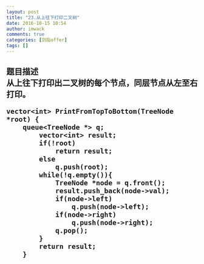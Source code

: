 ```yaml
---
layout: post
title: "23.从上往下打印二叉树"
date: 2016-10-15 10:54
author: imwack
comments: true
categories: [剑指offer]
tags: []
---
```

<h2 class="subject-item-title">题目描述


<div class="subject-question">从上往下打印出二叉树的每个节点，同层节点从左至右打印。</div>
<div class="subject-question">


    vector<int> PrintFromTopToBottom(TreeNode *root) {
        queue<TreeNode *> q;
            vector<int> result;
            if(!root)
                return result;
            else
                q.push(root);
            while(!q.empty()){
                TreeNode *node = q.front();
                result.push_back(node->val);
                if(node->left)
                    q.push(node->left);
                if(node->right)
                    q.push(node->right);
                q.pop();
            }
            return result;
        }
